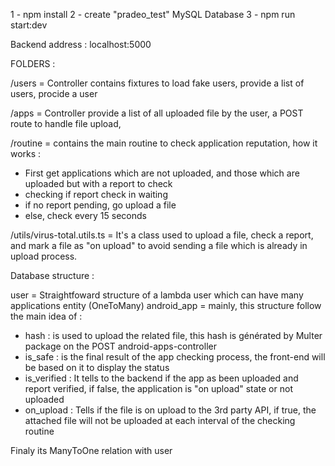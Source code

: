 1 - npm install
2 - create "pradeo_test" MySQL Database
3 - npm run start:dev

Backend address : localhost:5000


FOLDERS :

/users = Controller contains fixtures to load fake users, provide a list of users, procide a user

/apps = Controller provide a list of all uploaded file by the user, a POST route to handle file upload, 

/routine = contains the main routine to check application reputation, how it works :

- First get applications which are not uploaded, and those which are uploaded but with a report to check
- checking if report check in waiting
- if no report pending, go upload a file
- else, check every 15 seconds

/utils/virus-total.utils.ts = It's a class used to upload a file, check a report, and mark a file as "on upload" to avoid sending a file which is already in upload process.

Database structure :

 user = Straightfoward structure of a lambda user which can have many applications entity (OneToMany)
 android_app = mainly, this structure follow the main idea of : 
 
 - hash : is used to upload the related file, this hash is générated by Multer package on the POST android-apps-controller
 - is_safe : is the final result of the app checking process, the front-end will be based on it to display the status
 - is_verified : It tells to the backend if the app as been uploaded and report verified, if false, the application is "on upload" state or not uploaded
 - on_upload : Tells if the file is on upload to the 3rd party API, if true, the attached file will not be uploaded at each interval of the checking routine
 
 Finaly its ManyToOne relation with user
